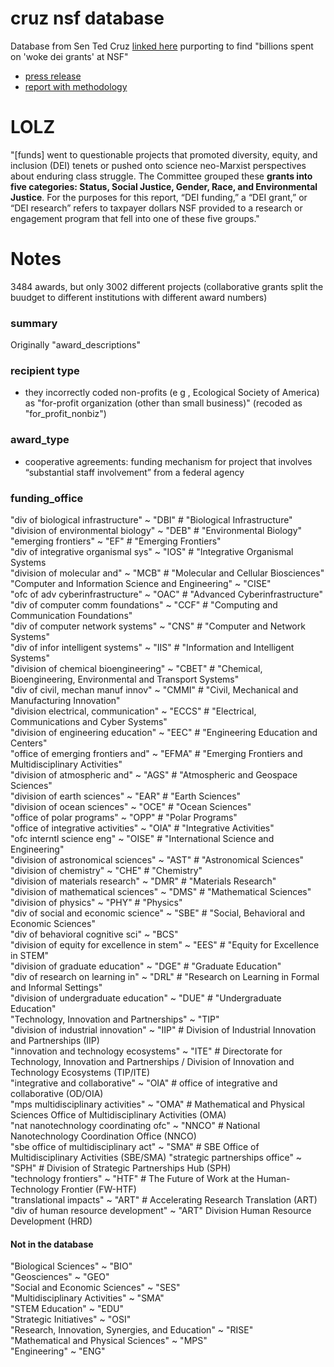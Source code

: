 # cruz nsf database

Database from Sen Ted Cruz [linked here](https://www.commerce.senate.gov/2025/2/cruz-led-investigation-uncovers-2-billion-in-woke-dei-grants-at-nsf-releases-full-database) purporting to find "billions spent on 'woke dei grants' at NSF"  

- [press release](https://www.commerce.senate.gov/2024/10/new-cruz-investigation-reveals-how-biden-harris-diverted-billions-from-scientific-research-to-dei-activists)  
- [report with methodology](https://www.commerce.senate.gov/services/files/4BD2D522-2092-4246-91A5-58EEF99750BC)

# LOLZ 

"[funds] went to questionable projects that promoted diversity,
equity, and inclusion (DEI) tenets or pushed onto science neo-Marxist perspectives about
enduring class struggle. The Committee grouped these **grants into five categories: Status,
Social Justice, Gender, Race, and Environmental Justice**. For the purposes for this report,
“DEI funding,” a “DEI grant,” or “DEI research” refers to taxpayer dollars NSF provided to a
research or engagement program that fell into one of these five groups."

# Notes 

3484 awards, but only 3002 different projects (collaborative grants split the buudget to different institutions with different award numbers)

### summary

Originally "award_descriptions"

### recipient type

- they incorrectly coded non-profits (e  g  , Ecological Society of America) as "for-profit organization (other than small business)" (recoded as "for_profit_nonbiz")   


### award_type

- cooperative agreements: funding mechanism for project that
involves “substantial staff involvement” from a federal agency  

### funding_office

 "div of biological infrastructure" ~ "DBI" # "Biological Infrastructure"   
 "division of environmental biology" ~ "DEB" # "Environmental Biology"  
 "emerging frontiers" ~ "EF" # "Emerging Frontiers"  
 "div of integrative organismal sys" ~ "IOS" # "Integrative Organismal Systems  
 "division of molecular and" ~ "MCB" # "Molecular and Cellular Biosciences"   
 "Computer and Information Science and Engineering" ~ "CISE"  
 "ofc of adv cyberinfrastructure" ~ "OAC" # "Advanced Cyberinfrastructure"  
 "div of computer  comm foundations"  ~ "CCF" # "Computing and Communication Foundations"  
 "div of computer  network systems" ~ "CNS" # "Computer and Network Systems"   
 "div of infor  intelligent systems" ~ "IIS" # "Information and Intelligent Systems"  
 "division of chemical bioengineering" ~ "CBET" # "Chemical, Bioengineering, Environmental and Transport Systems"  
 "div of civil, mechan  manuf innov" ~ "CMMI"  # "Civil, Mechanical and Manufacturing Innovation"  
 "division electrical, communication" ~ "ECCS"  # "Electrical, Communications and Cyber Systems"  
 "division of engineering education" ~ "EEC"  # "Engineering Education and Centers"  
 "office of emerging frontiers and" ~ "EFMA"  # "Emerging Frontiers and Multidisciplinary Activities"  
 "division of atmospheric and" ~ "AGS"  # "Atmospheric and Geospace Sciences"   
 "division of earth sciences"  ~ "EAR"  # "Earth Sciences"  
 "division of ocean sciences" ~ "OCE"  # "Ocean Sciences"  
 "office of polar programs" ~ "OPP" # "Polar Programs"  
 "office of integrative activities" ~ "OIA"  # "Integrative Activities"  
 "ofc interntl science  eng" ~ "OISE"  # "International Science and Engineering"  
 "division of astronomical sciences" ~ "AST"  # "Astronomical Sciences"  
 "division of chemistry" ~ "CHE"  # "Chemistry"  
 "division of materials research" ~ "DMR" # "Materials Research"  
 "division of mathematical sciences" ~ "DMS"  # "Mathematical Sciences"  
 "division of physics"  ~ "PHY"  # "Physics"  
 "div of social and economic science" ~ "SBE" # "Social, Behavioral and Economic Sciences"  
 "div of behavioral  cognitive sci" ~ "BCS"   
 "division of equity for excellence in stem" ~ "EES" # "Equity for Excellence in STEM"  
 "division of graduate education"  ~ "DGE" # "Graduate Education"  
 "div of research on learning in" ~ "DRL"  # "Research on Learning in Formal and Informal Settings"  
 "division of undergraduate education" ~ "DUE"  # "Undergraduate Education"   
 "Technology, Innovation and Partnerships" ~ "TIP"  
 "division of industrial innovation" ~ "IIP" # Division of Industrial Innovation and Partnerships (IIP)  
 "innovation and technology ecosystems" ~ "ITE" # Directorate for Technology, Innovation and Partnerships / Division of Innovation and Technology Ecosystems (TIP/ITE)  
 "integrative and collaborative" ~ "OIA" # office of integrative and collaborative (OD/OIA)  
 "mps multidisciplinary activities" ~ "OMA" # Mathematical and Physical Sciences Office of Multidisciplinary Activities (OMA)  
 "nat nanotechnology coordinating ofc" ~ "NNCO" # National Nanotechnology Coordination Office (NNCO)  
 "sbe office of multidisciplinary act" ~ "SMA" # SBE Office of Multidisciplinary Activities (SBE/SMA) 
 "strategic partnerships office" ~ "SPH" # Division of Strategic Partnerships Hub (SPH)  
 "technology frontiers" ~ "HTF" # The Future of Work at the Human-Technology Frontier (FW-HTF)   
 "translational impacts" ~ "ART" # Accelerating Research Translation (ART)  
 "div of human resource development"  ~ "ART" Division Human Resource Development (HRD)  


#### Not in the database  

 "Biological Sciences" ~ "BIO"  
 "Geosciences" ~ "GEO"  
 "Social and Economic Sciences" ~ "SES"  
 "Multidisciplinary Activities" ~ "SMA"  
 "STEM Education" ~ "EDU"  
 "Strategic Initiatives" ~ "OSI"  
 "Research, Innovation, Synergies, and Education" ~ "RISE"  
 "Mathematical and Physical Sciences" ~ "MPS"  
 "Engineering" ~ "ENG"


